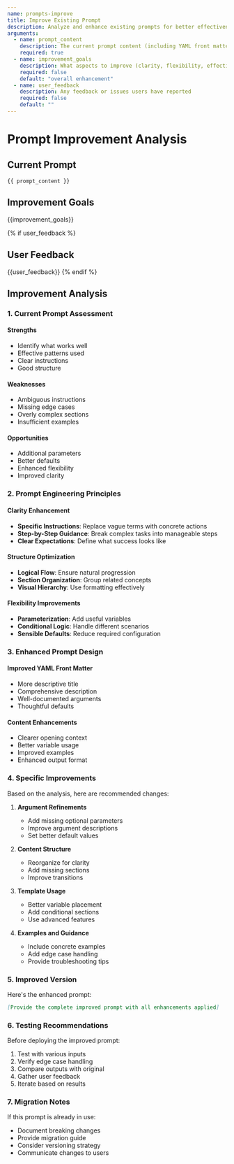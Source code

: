 ```yaml
---
name: prompts-improve
title: Improve Existing Prompt
description: Analyze and enhance existing prompts for better effectiveness
arguments:
  - name: prompt_content
    description: The current prompt content (including YAML front matter)
    required: true
  - name: improvement_goals
    description: What aspects to improve (clarity, flexibility, effectiveness)
    required: false
    default: "overall enhancement"
  - name: user_feedback
    description: Any feedback or issues users have reported
    required: false
    default: ""
---
```


# Prompt Improvement Analysis

## Current Prompt
```
{{ prompt_content }}
```

## Improvement Goals
{{improvement_goals}}

{% if user_feedback %}
## User Feedback
{{user_feedback}}
{% endif %}

## Improvement Analysis

### 1. Current Prompt Assessment

#### Strengths
- Identify what works well
- Effective patterns used
- Clear instructions
- Good structure

#### Weaknesses
- Ambiguous instructions
- Missing edge cases
- Overly complex sections
- Insufficient examples

#### Opportunities
- Additional parameters
- Better defaults
- Enhanced flexibility
- Improved clarity

### 2. Prompt Engineering Principles

#### Clarity Enhancement
- **Specific Instructions**: Replace vague terms with concrete actions
- **Step-by-Step Guidance**: Break complex tasks into manageable steps
- **Clear Expectations**: Define what success looks like

#### Structure Optimization
- **Logical Flow**: Ensure natural progression
- **Section Organization**: Group related concepts
- **Visual Hierarchy**: Use formatting effectively

#### Flexibility Improvements
- **Parameterization**: Add useful variables
- **Conditional Logic**: Handle different scenarios
- **Sensible Defaults**: Reduce required configuration

### 3. Enhanced Prompt Design

#### Improved YAML Front Matter
- More descriptive title
- Comprehensive description
- Well-documented arguments
- Thoughtful defaults

#### Content Enhancements
- Clearer opening context
- Better variable usage
- Improved examples
- Enhanced output format

### 4. Specific Improvements

Based on the analysis, here are recommended changes:

1. **Argument Refinements**
   - Add missing optional parameters
   - Improve argument descriptions
   - Set better default values

2. **Content Structure**
   - Reorganize for clarity
   - Add missing sections
   - Improve transitions

3. **Template Usage**
   - Better variable placement
   - Add conditional sections
   - Use advanced features

4. **Examples and Guidance**
   - Include concrete examples
   - Add edge case handling
   - Provide troubleshooting tips

### 5. Improved Version

Here's the enhanced prompt:

```markdown
[Provide the complete improved prompt with all enhancements applied]
```

### 6. Testing Recommendations

Before deploying the improved prompt:
1. Test with various inputs
2. Verify edge case handling
3. Compare outputs with original
4. Gather user feedback
5. Iterate based on results

### 7. Migration Notes

If this prompt is already in use:
- Document breaking changes
- Provide migration guide
- Consider versioning strategy
- Communicate changes to users